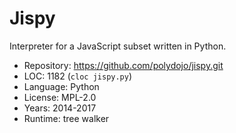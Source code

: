 # Jispy

Interpreter for a JavaScript subset written in Python.

* Repository: https://github.com/polydojo/jispy.git
* LOC:        1182 (`cloc jispy.py`)
* Language:   Python
* License:    MPL-2.0
* Years:      2014-2017
* Runtime:    tree walker
